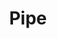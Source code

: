 ---
layout: child_layout/cargo_categories_category_item
title: Pipe
permalink: /cargo-categories/heavy-haulage/pipe/
hero: /assets/img/content/hero/fullsize/pipe.jpg
side_nav_id: 3
hero_classes: is-fullscreen
content_type: cargo_item
---